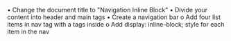 •	Change the document title to "Navigation Inline Block"
•	Divide your content into header and main tags
•	Create a navigation bar 
o	Add four list items in nav tag with a tags inside 
o	Add display: inline-block; style for each item in the nav
